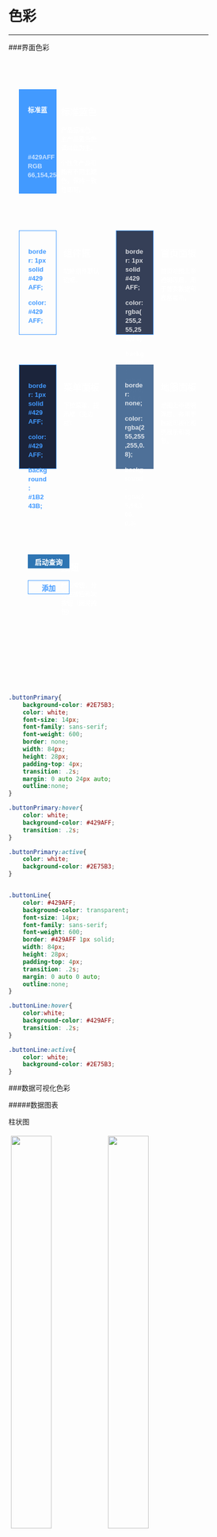 # 色彩
---

###界面色彩

<div class ="bg">
	<div class = "container">
		<div class="card standardBlue">
			<p>标准蓝</p>
			<div class="colorCardFooter">
				<p>#429AFF <br> RGB 66,154,255</p>
			</div>
		</div>
		<div class = "cardPara">
			<p class="cardParaTitle"><strong >标准蓝色</strong></p>
			<p>产品标准色，主产品蓝色色调以此为主。</p>
			<p> 个性化产品可能有不同主题色，保持一致性即可。</p>
		</div>
		<div class = "card"></div>
		<div class = "card"></div>
	</div>
	<div class = "container">
		<div class="card boxFrame">
			<p>border: 1px solid #429AFF;</p>
			<p>	color: #429AFF;</p>
		</div>
		<div class="cardPara">
			<p class="cardParaTitle"><strong >组件框</strong></p>
			<p>功能组件默认边框。</p>
		</div>
		<div class="card homePanel">
			<p>	border: 1px solid #429AFF;</p>
			<p>	color: rgba(255,255,255,0.8);</p>
			<p>	background: rgba(35,78,128,0.80);</p>
		</div>
		<div class="cardPara">
			<p class="cardParaTitle"><strong >首页面板</strong></p>
			<p>首页地图上半透明浮层，用于首页数据和表格展示。</p>
		</div>		
	</div>
	<div class = "container">
		<div class="card solidPanel">
			<p>border: 1px solid #429AFF;</p>
			<p>	color: #429AFF;</p>
			<p>	background: #1B243B;</p>
		</div>
		<div class="cardPara">
			<p class="cardParaTitle"><strong>菜单面板</strong></p>
			<p>下拉菜单，提示框（无边框）</p>
		</div>
		<div class="card mapPanel">
			<p>	border: none;</p>
			<p>	color: rgba(255,255,255,0.8); </p>
			<p>background: rgba(25,68,106, 0.8);</p>
		</div>
		<div class="cardPara ">
			<p class="cardParaTitle"><strong >地图面板</strong></p>
			<p>地图上半透明浮层，多用于数据可视化图例展示和调节。</p>
		</div>
	</div>
</div>   

<div class ="bg">
	<div class = "container">
		<div class="card boxFrame buttonFrame">
			<button class="buttonPrimary">启动查询</button>
			<button class="buttonLine">添加</button>
		</div>
		<div class="cardPara">
			<p class="cardParaTitle"><strong >按钮</strong></p>
			<p>产品按钮，分为主按钮和次按钮（幽灵按钮）</p>
		</div>
		<div class = "card"></div>
		<div class = "card"></div>
	</div>
</div>

```css
.buttonPrimary{
	background-color: #2E75B3;
	color: white;
	font-size: 14px;
	font-family: sans-serif;
	font-weight: 600;
	border: none;
	width: 84px;
	height: 28px;
	padding-top: 4px;
	transition: .2s;
	margin: 0 auto 24px auto;
	outline:none;
}

.buttonPrimary:hover{
	color: white;
	background-color: #429AFF;
	transition: .2s;
}

.buttonPrimary:active{
	color: white;
	background-color: #2E75B3;
}


.buttonLine{
	color: #429AFF;
	background-color: transparent;
	font-size: 14px;
	font-family: sans-serif;
	font-weight: 600;
	border: #429AFF 1px solid;
	width: 84px;
	height: 28px;
	padding-top: 4px;
	transition: .2s;
	margin: 0 auto 0 auto;
	outline:none;
}

.buttonLine:hover{
	color:white;
	background-color: #429AFF;
	transition: .2s;
}

.buttonLine:active{
	color: white;
	background-color: #2E75B3;
}
```


###数据可视化色彩

#####数据图表

柱状图

<img class="chartImg" src="../img/barChart1.png" alt="">
<img class="chartImg" src="../img/barChart2.png" alt="">


柱状图颜色根据设计情景而定，默认为标准蓝色。
图表避免使用过于鲜艳，饱和度过高的颜色。  
可参考: [Material Color](https://material.io/guidelines/style/color.html#color-color-palette)


<div>
	<img class="chartImg" src="../img/barChartWrong.png" alt="">
	<img class="chartImg" src="../img/barChartRight2.png" alt="">
	<img class="chartImg" src="../img/barChartRight.png" alt="">
	<p style="color:red">*同一类数据使用同一种颜色，不同类型／来源数据使用不同颜色</p>
</div>

<br>

<!-- 饼图

方块图 -->

<!-- 明细列表 -->





#####色阶：双向色阶

<div class="colorScale">
	<div style="background-color: #3B66E9;"></div>
	<div style="background-color: #9296E9;"></div>
	<div style="background-color: #CCC9E4;"></div>
	<div style="background-color: #FFFFDD;"></div>
	<div style="background-color: #FFC1A2;"></div>
	<div style="background-color: #FF806D;"></div>
	<div style="background-color: #E4434E;"></div>
</div>

<div class="colorScale">
	<div >#3B66E9</div>
	<div >#9296E9</div>
	<div >#CCC9E4</div>
	<div >#FFFFDD</div>
	<div >#FFC1A2</div>
	<div >#FF806D</div>
	<div >#E4434E</div>
</div>

<div class="colorScale">
	<div style="background-color: #3B66E9;"></div>
	<div style="background-color: #9F9FE7;"></div>
	<div style="background-color: #E0D7ED;"></div>
	<div style="background-color: #FFDCBE;"></div>
	<div style="background-color: #F79584;"></div>
	<div style="background-color: #E4434E;"></div>
</div>

<div class="colorScale">
	<div >#3B66E9</div>
	<div >#9F9FE7</div>
	<div >#E0D7ED</div>
	<div >#FFDCBE</div>
	<div >#F79584</div>
	<div >#E4434E</div>
</div>

<div class="colorScale">
	<div style="background-color: #3B66E9;"></div>
	<div style="background-color: #B1AFE6;"></div>
	<div style="background-color: #FFFFDD;"></div>
	<div style="background-color: #FAA792;"></div>
	<div style="background-color: #E4434E;"></div>
</div>

<div class="colorScale">
	<div >#3B66E9</div>
	<div >#B1AFE6</div>
	<div >#FFFFDD</div>
	<div >#FAA792</div>
	<div >#E4434E</div>
</div>

<div class="colorScale">
	<div style="background-color: #3B66E9;"></div>
	<div style="background-color: #CDC9E3;"></div>
	<div style="background-color: #FEC5AA;"></div>
	<div style="background-color: #E4434E;"></div>
</div>

<div class="colorScale">
	<div >#3B66E9</div>
	<div >#CDC9E3</div>
	<div >#FEC5AA</div>
	<div >#E4434E</div>
</div>

<div class="colorScale">
	<div style="background-color: #3B66E9;"></div>
	<div style="background-color: #FFFFDD;"></div>
	<div style="background-color: #E4434E;"></div>
</div>

<div class="colorScale">
	<div >#3B66E9</div>
	<div >#FFFFDD</div>
	<div >#E4434E</div>
</div>

#####单向色阶

红

<div class="colorScale">
	<div style="background-color: #E4434E;"></div>
	<div style="background-color: #ED6864;"></div>
	<div style="background-color: #F5887A;"></div>
	<div style="background-color: #FAA792;"></div>
	<div style="background-color: #FEC5AA;"></div>
	<div style="background-color: #FFE2C4;"></div>
	<div style="background-color: #FFFFDD;"></div>
</div>

<div class="colorScale">
	<div >#E4434E</div>
	<div >#ED6864</div>
	<div >#F5887A</div>
	<div >#FAA792</div>
	<div >#FEC5AA</div>
	<div >#FFE2C4</div>
	<div >#FFFFDD</div>
</div>

<div class="colorScale">
	<div style="background-color: #E4434E;"></div>
	<div style="background-color: #EF6E68;"></div>
	<div style="background-color: #F79583;"></div>
	<div style="background-color: #FDB8A0;"></div>
	<div style="background-color: #FFDDBF;"></div>
	<div style="background-color: #FFFFDD;"></div>
</div>

<div class="colorScale">
	<div >#E4434E</div>
	<div >#EF6E68</div>
	<div >#F79583</div>
	<div >#FDB8A0</div>
	<div >#FFDDBF</div>
	<div >#FFFFDD</div>
</div>

<div class="colorScale">
	<div style="background-color: #E4434E;"></div>
	<div style="background-color: #F1786F;"></div>
	<div style="background-color: #FAA792;"></div>
	<div style="background-color: #FFD3B7;"></div>
	<div style="background-color: #FFFFDD;"></div>
</div>

<div class="colorScale">
	<div >#E4434E</div>
	<div >#F1786F</div>
	<div >#FAA792</div>
	<div >#FFD3B7</div>
	<div >#FFFFDD</div>
</div>

<div class="colorScale">
	<div style="background-color: #E4434E;"></div>
	<div style="background-color: #F5887A;"></div>
	<div style="background-color: #FEC5AA;"></div>
	<div style="background-color: #FFFFDD;"></div>
</div>

<div class="colorScale">
	<div >#E4434E</div>
	<div >#F5887A</div>
	<div >#FEC5AA</div>
	<div >#FFFFDD</div>
</div>

<div class="colorScale">
	<div style="background-color: #E4434E;"></div>
	<div style="background-color: #FAA792;"></div>
	<div style="background-color: #FFFFDD;"></div>
</div>

<div class="colorScale">
	<div >#E4434E</div>
	<div >#FAA792</div>
	<div >#FFFFDD</div>
</div>

蓝

<div class="colorScale">
	<div style="background-color: #3B66E9;"></div>
	<div style="background-color: #707DE8;"></div>
	<div style="background-color: #9396E7;"></div>
	<div style="background-color: #B1AFE6;"></div>
	<div style="background-color: #CDC9E3;"></div>
	<div style="background-color: #E6E1EC;"></div>
	<div style="background-color: #FFFFDD;"></div>
</div>

<div class="colorScale">
	<div >#3B66E9</div>
	<div >#707DE8</div>
	<div >#9396E7</div>
	<div >#B1AFE6</div>
	<div >#CDC9E3</div>
	<div >#E6E1EC</div>
	<div >#FFFFDD</div>
</div>

<div class="colorScale">
	<div style="background-color: #3B66E9;"></div>
	<div style="background-color: #7782E8;"></div>
	<div style="background-color: #A0A0E7;"></div>
	<div style="background-color: #C2BEE4;"></div>
	<div style="background-color: #D8D3DF;"></div>
	<div style="background-color: #FFFFDD;"></div>
</div>

<div class="colorScale">
	<div >#3B66E9</div>
	<div >#7782E8</div>
	<div >#A0A0E7</div>
	<div >#C2BEE4</div>
	<div >#D8D3DF</div>
	<div >#FFFFDD</div>
</div>

<div class="colorScale">
	<div style="background-color: #3B66E9;"></div>
	<div style="background-color: #828AE8;"></div>
	<div style="background-color: #B1AFE6;"></div>
	<div style="background-color: #DAD7E2;"></div>
	<div style="background-color: #FFFFDD;"></div>
</div>

<div class="colorScale">
	<div >#3B66E9</div>
	<div >#828AE8</div>
	<div >#B1AFE6</div>
	<div >#DAD7E2</div>
	<div >#FFFFDD</div>
</div>

<div class="colorScale">
	<div style="background-color: #3B66E9;"></div>
	<div style="background-color: #9396E7;"></div>
	<div style="background-color: #CDC9E3;"></div>
	<div style="background-color: #FFFFDD;"></div>
</div>

<div class="colorScale">
	<div >#3B66E9</div>
	<div >#9396E7</div>
	<div >#CDC9E3</div>
	<div >#FFFFDD</div>
</div>

<div class="colorScale">
	<div style="background-color: #3B66E9;"></div>
	<div style="background-color: #B1AFE6;"></div>
	<div style="background-color: #FFFFDD;"></div>
</div>

<div class="colorScale">
	<div >#3B66E9</div>
	<div >#B1AFE6</div>
	<div >#FFFFDD</div>
</div>

可视化色阶生成工具：[Color Scale Helper](http://gka.github.io/palettes/#)




<style>

*{
	box-sizing: border-box;
}

.bg{
	background-image: url("../img/bgBlur.png");
	width:100%;
	height: auto;
	padding: 1px;
	background-size: cover;
	background-position: center;
	margin-bottom: 30px; 
}

.container{
	margin: 60px auto;
	height: auto;
	width: 90%;
	display: flex;
	justify-content:space-between;
	/*border:1px red solid;*/
}

.card{
	width: 21%;
	height: 210px;
	padding: 20px 18px;
	position: relative;
	font-family: sans-serif;
	font-weight: 800;
	font-size: 13px;
	line-height: 18px;
	/*border: red 1px solid;*/
}
.colorCardFooter{
	opacity: 0.7;
	bottom: 15px;
	position: absolute;
}

.standardBlue{
	background-color: #429AFF;
	color: white;
}

.boxFrame{
	border: 1px solid #429AFF;
	color: #429AFF;
}

.solidPanel{
	background: #1B243B;
	border: 1px solid #429AFF;
	color: #429AFF;
}

.selectedArea{
	background: rgba(51,160,255,0.40);
	border: 4px solid #429AFF;
}

.cardPara{
	margin-left: -16px;
	color: white;
	width: 21%;
	font-family: sans-serif;
	font-size: 12px;
	font-weight: 600;
	line-height: 18px;
	color: rgba(255,255,255,0.9);
	padding-top: 20px;
	/*border: 1px red solid;*/
}

.cardParaTitle{
	font-size: 18px;
}


.mapPanel{
	border: none;
	color: rgba(255,255,255,0.8);
	background: rgba(35,78,128,0.8);
}

.homePanel{
	border: 1px solid #429AFF;
	background: rgba(32,43,69,0.9);
	color: rgba(255,255,255,0.8);
}

.buttonFrame{
	text-align:center;
	border: none;
	height:auto;
}

.buttonPrimary{
	display: block;
	background-color: #2E75B3;
	color: white;
	font-size: 14px;
	font-family: sans-serif;
	font-weight: 600;
	border: none;
	width: 84px;
	height: 28px;
	padding-top: 4px;
	transition: .2s;
	margin: 0 auto 24px auto;
	outline:none;
}

.buttonPrimary:hover{
	color: white;
	background-color: #429AFF;
	transition: .2s;
}

.buttonPrimary:active{
	color: white;
	background-color: #2E75B3;
}


.buttonLine{
	display: block;
	color: #429AFF;
	background-color: transparent;
	font-size: 14px;
	font-family: sans-serif;
	font-weight: 600;
	border: #429AFF 1px solid;
	width: 84px;
	height: 28px;
	padding-top: 4px;
	transition: .2s;
	margin: 0 auto 0 auto;
	outline:none;
}

.buttonLine:hover{
	color:white;
	background-color: #429AFF;
	transition: .2s;
}

.buttonLine:active{
	color: white;
	background-color: #2E75B3;
}

.colorScale{
	display: flex;
	margin-bottom: 20px;
}

.colorScale > div {
	flex: 1;
	height: 40px;
	font-size: 14px;
	font-weight: 600;
	color:#5C5C5C;
	text-align: center;
}

.chartImg{
	margin: 5px;
	width: 45%;
}
</style>





